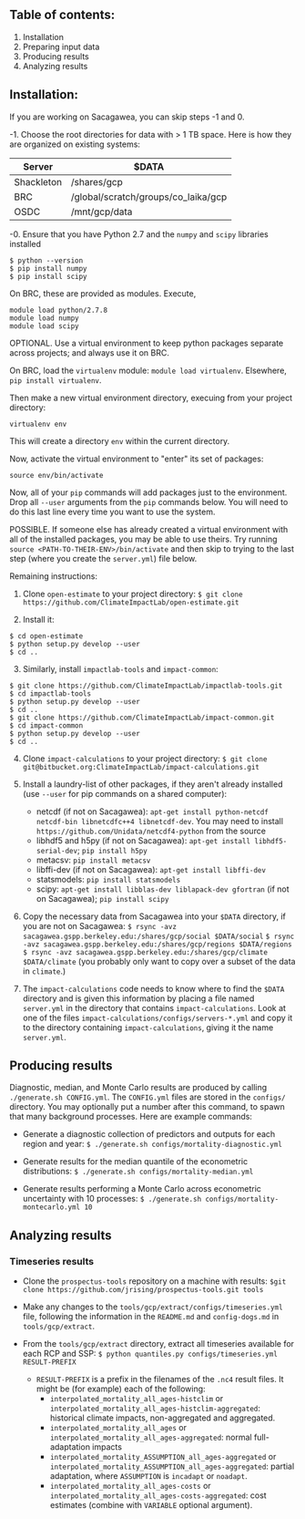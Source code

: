 ## Table of contents:

1. Installation
2. Preparing input data
3. Producing results
4. Analyzing results

## Installation:

If you are working on Sacagawea, you can skip steps -1 and 0.

-1. Choose the root directories for data with > 1 TB space.  Here is how they are organized on existing systems:

   | Server | $DATA |
   | --- | --- |
   | Shackleton | /shares/gcp |
   | BRC | /global/scratch/groups/co_laika/gcp |
   | OSDC | /mnt/gcp/data |

-0. Ensure that you have Python 2.7 and the `numpy` and `scipy` libraries installed
```
$ python --version
$ pip install numpy
$ pip install scipy
```

On BRC, these are provided as modules.  Execute,
```
module load python/2.7.8
module load numpy
module load scipy
```

OPTIONAL. Use a virtual environment to keep python packages separate across projects; and always use it on BRC.

On BRC, load the `virtualenv` module: `module load virtualenv`.
Elsewhere, `pip install virtualenv`.

Then make a new virtual environment directory, execuing from your project directory:
```
virtualenv env
```

This will create a directory `env` within the current directory.

Now, activate the virtual environment to "enter" its set of packages:
```
source env/bin/activate
```

Now, all of your `pip` commands will add packages just to the environment.  Drop all `--user` arguments from the `pip` commands below.
You will need to do this last line every time you want to use the system.

POSSIBLE. If someone else has already created a virtual environment with all of the installed packages, you may be able to use theirs.  Try running `source <PATH-TO-THEIR-ENV>/bin/activate` and then skip to trying to the last step (where you create the `server.yml`) file below.

Remaining instructions:

1. Clone `open-estimate` to your project directory:
   ```$ git clone https://github.com/ClimateImpactLab/open-estimate.git```

2. Install it: 
```
$ cd open-estimate
$ python setup.py develop --user
$ cd ..
```

3. Similarly, install `impactlab-tools` and `impact-common`:
```
$ git clone https://github.com/ClimateImpactLab/impactlab-tools.git
$ cd impactlab-tools
$ python setup.py develop --user
$ cd ..
$ git clone https://github.com/ClimateImpactLab/impact-common.git
$ cd impact-common
$ python setup.py develop --user
$ cd ..
```

4. Clone `impact-calculations` to your project directory:
   ```$ git clone git@bitbucket.org:ClimateImpactLab/impact-calculations.git```

5. Install a laundry-list of other packages, if they aren't already installed (use `--user` for pip commands on a shared computer):
    - netcdf (if not on Sacagawea): `apt-get install python-netcdf netcdf-bin libnetcdfc++4 libnetcdf-dev`.
       You may need to install
       `https://github.com/Unidata/netcdf4-python` from the source
    - libhdf5 and h5py (if not on Sacagawea): `apt-get install libhdf5-serial-dev`; `pip install h5py`
    - metacsv: `pip install metacsv`
    - libffi-dev (if not on Sacagawea): `apt-get install libffi-dev`
    - statsmodels: `pip install statsmodels`
    - scipy: `apt-get install libblas-dev liblapack-dev gfortran` (if not on Sacagawea); `pip install scipy`

6. Copy the necessary data from Sacagawea into your `$DATA` directory, if you are not on Sacagawea:
   ```$ rsync -avz sacagawea.gspp.berkeley.edu:/shares/gcp/social $DATA/social```
   ```$ rsync -avz sacagawea.gspp.berkeley.edu:/shares/gcp/regions $DATA/regions```
   ```$ rsync -avz sacagawea.gspp.berkeley.edu:/shares/gcp/climate $DATA/climate```
   (you probably only want to copy over a subset of the data in `climate`.)

7. The `impact-calculations` code needs to know where to find the `$DATA` directory and is given this information by placing a file named `server.yml` in the directory that contains `impact-calculations`.  Look at one of the files `impact-calculations/configs/servers-*.yml` and copy it to the directory containing `impact-calculations`, giving it the name `server.yml`.

## Producing results

Diagnostic, median, and Monte Carlo results are produced by calling `./generate.sh CONFIG.yml`.  The `CONFIG.yml` files are stored in the `configs/` directory.  You may optionally put a number after this command, to spawn that many background processes.  Here are example commands:

* Generate a diagnostic collection of predictors and outputs for each region and year:
  ```$ ./generate.sh configs/mortality-diagnostic.yml```

* Generate results for the median quantile of the econometric distributions:
  ```$ ./generate.sh configs/mortality-median.yml```

* Generate results performing a Monte Carlo across econometric uncertainty with 10 processes:
  ```$ ./generate.sh configs/mortality-montecarlo.yml 10```

## Analyzing results

### Timeseries results

* Clone the `prospectus-tools` repository on a machine with results:
  ```$git clone https://github.com/jrising/prospectus-tools.git tools```

* Make any changes to the `tools/gcp/extract/configs/timeseries.yml` file, following the information in the `README.md` and `config-dogs.md` in `tools/gcp/extract`.

* From the `tools/gcp/extract` directory, extract all timeseries available for each RCP and SSP:
  ```$ python quantiles.py configs/timeseries.yml RESULT-PREFIX```
    - `RESULT-PREFIX` is a prefix in the filenames of the `.nc4` result files.  It might be (for example) each of the following:
        - `interpolated_mortality_all_ages-histclim` or `interpolated_mortality_all_ages-histclim-aggregated`: historical climate impacts, non-aggregated and aggregated.
        - `interpolated_mortality_all_ages` or `interpolated_mortality_all_ages-aggregated`: normal full-adaptation impacts
        - `interpolated_mortality_ASSUMPTION_all_ages-aggregated` or `interpolated_mortality_ASSUMPTION_all_ages-aggregated`: partial adaptation, where `ASSUMPTION` is `incadapt` or `noadapt`.
        - `interpolated_mortality_all_ages-costs` or `interpolated_mortality_all_ages-costs-aggregated`: cost estimates (combine with `VARIABLE` optional argument).
